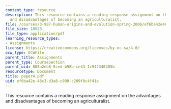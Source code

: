 ```yaml
---
content_type: resource
description: This resource contains a reading response assignment on the advantages
  and disadvantages of becoming an agriculturalist.
file: /courses/3-987-human-origins-and-evolution-spring-2006/ef6ba42e46c3d3a8c990c209f8c4f41e_paper4.pdf
file_size: 10523
file_type: application/pdf
learning_resource_types:
- Assignments
license: https://creativecommons.org/licenses/by-nc-sa/4.0/
ocw_type: OCWFile
parent_title: Assignments
parent_type: CourseSection
parent_uid: 808a2eb8-5ced-b98b-ce43-1c942340485b
resourcetype: Document
title: paper4.pdf
uid: ef6ba42e-46c3-d3a8-c990-c209f8c4f41e
---
```

This resource contains a reading response assignment on the advantages and disadvantages of becoming an agriculturalist.